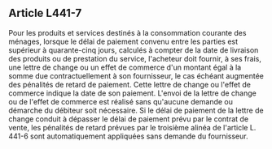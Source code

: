 Article L441-7
----
Pour les produits et services destinés à la consommation courante des ménages,
lorsque le délai de paiement convenu entre les parties est supérieur à
quarante-cinq jours, calculés à compter de la date de livraison des produits ou
de prestation du service, l'acheteur doit fournir, à ses frais, une lettre de
change ou un effet de commerce d'un montant égal à la somme due
contractuellement à son fournisseur, le cas échéant augmentée des pénalités de
retard de paiement. Cette lettre de change ou l'effet de commerce indique la
date de son paiement. L'envoi de la lettre de change ou de l'effet de commerce
est réalisé sans qu'aucune demande ou démarche du débiteur soit nécessaire. Si
le délai de paiement de la lettre de change conduit à dépasser le délai de
paiement prévu par le contrat de vente, les pénalités de retard prévues par le
troisième alinéa de l'article L. 441-6 sont automatiquement appliquées sans
demande du fournisseur.
